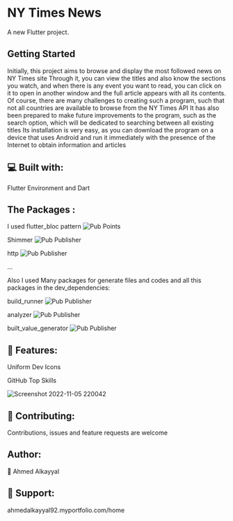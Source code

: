 # NY Times News 

A new Flutter project.

## Getting Started

Initially, this project aims to browse and display the most followed news on NY Times site
Through it, you can view the titles and also know the sections you watch, and when there is any event you want to read, 
you can click on it to open in another window and the full article appears with all its contents.
Of course, there are many challenges to creating such a program, such that not all countries are available to
browse from the NY Times API 
It has also been prepared to make future improvements to the program, such as the search option, 
which will be dedicated to searching between all existing titles
Its installation is very easy, as you can download the program on a device that uses Android and run it immediately
with the presence of the Internet to obtain information and articles

## 💻 Built with:

Flutter Environment and Dart


## The Packages :

I used flutter_bloc pattern ![Pub Points](https://img.shields.io/pub/points/cached_network_image)

Shimmer ![Pub Publisher](https://img.shields.io/pub/publisher/shimmer)

http ![Pub Publisher](https://img.shields.io/pub/publisher/http)

...

Also I used Many packages for generate files and codes and all this packages in the dev_dependencies:

build_runner ![Pub Publisher](https://img.shields.io/pub/publisher/build_runner)

analyzer ![Pub Publisher](https://img.shields.io/pub/publisher/analyzer)

built_value_generator ![Pub Publisher](https://img.shields.io/pub/publisher/built_value_generator)

## 🧐 Features:



Uniform Dev Icons

GitHub Top Skills



![Screenshot 2022-11-05 220042](https://user-images.githubusercontent.com/88389296/200136605-7bd306da-3cec-4b3a-8c4e-99a835b5eee5.png)


## 🍰 Contributing:

Contributions, issues and feature requests are welcome




## Author:

👤 Ahmed Alkayyal



## 🙏 Support:

ahmedalkayyal92.myportfolio.com/home
